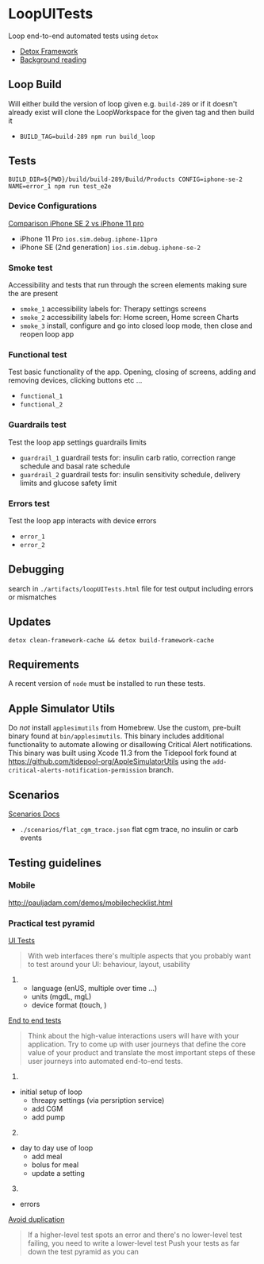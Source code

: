 # LoopUITests
Loop end-to-end automated tests using `detox`

 - [Detox Framework](https://github.com/wix/Detox)
 - [Background reading](https://hackernoon.com/detox-gray-box-end-to-end-testing-framework-for-mobile-apps-196ccd9564ce)


## Loop Build
Will either build the version of loop given e.g. `build-289` or if it doesn't already exist will clone the LoopWorkspace for the given tag and then build it

- `BUILD_TAG=build-289 npm run build_loop`

## Tests

`BUILD_DIR=${PWD}/build/build-289/Build/Products CONFIG=iphone-se-2 NAME=error_1 npm run test_e2e`

### Device Configurations

[Comparison iPhone SE 2 vs iPhone 11 pro](https://www.apple.com/iphone/compare/?device1=iphoneSE2ndgen&device2=iphone12)

- iPhone 11 Pro `ios.sim.debug.iphone-11pro`
- iPhone SE (2nd generation) `ios.sim.debug.iphone-se-2`


### Smoke test
Accessibility and tests that run through the screen elements making sure the are present

- `smoke_1` accessibility labels for: Therapy settings screens
- `smoke_2` accessibility labels for: Home screen, Home screen Charts
- `smoke_3` install, configure and go into closed loop mode, then close and reopen loop app

### Functional test
Test basic functionality of the app. Opening, closing of screens, adding and removing devices, clicking buttons etc ...

- `functional_1`
- `functional_2`

### Guardrails test
Test the loop app settings guardrails limits

- `guardrail_1` guardrail tests for: insulin carb ratio, correction range schedule and basal rate schedule
- `guardrail_2` guardrail tests for: insulin sensitivity schedule, delivery limits and glucose safety limit

### Errors test
Test the loop app interacts with device errors

- `error_1`
- `error_2`

## Debugging

 search in `./artifacts/loopUITests.html` file for test output including errors or mismatches

## Updates
`detox clean-framework-cache && detox build-framework-cache`

## Requirements

A recent version of `node` must be installed to run these tests.

## Apple Simulator Utils

Do *not* install `applesimutils` from Homebrew. Use the custom, pre-built binary found at `bin/applesimutils`. This binary includes additional functionality to automate allowing or disallowing Critical Alert notifications. This binary was built using Xcode 11.3 from the Tidepool fork found at https://github.com/tidepool-org/AppleSimulatorUtils using the `add-critical-alerts-notification-permission` branch.


## Scenarios

[Scenarios Docs](https://github.com/LoopKit/Loop/blob/master/Documentation/Testing/Scenarios.md)

- `./scenarios/flat_cgm_trace.json` flat cgm trace, no insulin or carb events

## Testing guidelines


### Mobile

http://pauljadam.com/demos/mobilechecklist.html


### Practical test pyramid

[UI Tests](https://martinfowler.com/articles/practical-test-pyramid.html#UiTests)

> With web interfaces there's multiple aspects that you probably want to test around your UI: behaviour, layout, usability

1)  - language (enUS, multiple over time ...)
    - units (mgdL, mgL)
    - device format (touch, )

[End to end tests](https://martinfowler.com/articles/practical-test-pyramid.html#End-to-endTests)

> Think about the high-value interactions users will have with your application. Try to come up with user journeys that define the core value of your product and translate the most important steps of these user journeys into automated end-to-end tests.

1)
- initial setup of loop
    - threapy settings (via persription service)
    - add CGM
    - add pump

2)
- day to day use of loop
    - add meal
    - bolus for meal
    - update a setting

3)
- errors

[Avoid duplication](https://martinfowler.com/articles/practical-test-pyramid.html#AvoidTestDuplication)

> If a higher-level test spots an error and there's no lower-level test failing, you need to write a lower-level test
> Push your tests as far down the test pyramid as you can

